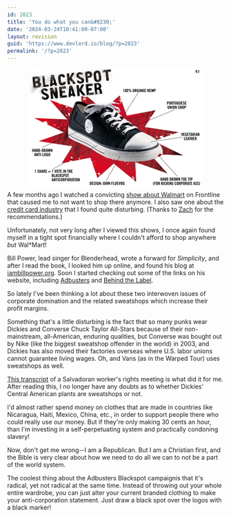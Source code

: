 ```yaml
---
id: 2823
title: 'You do what you can&#8230;'
date: '2024-03-24T10:41:09-07:00'
layout: revision
guid: 'https://www.devlord.io/blog/?p=2823'
permalink: '/?p=2823'
---
```


<div class="separator" style="clear:both;text-align:center;"><a style="margin-left:1em;margin-right:1em;" href="/wp-content/uploads/2011/10/blackspot_sneaker.jpg"><img src="/wp-content/uploads/2011/10/blackspot_sneaker.jpg?w=300" alt="" width="400" height="282" border="0" /></a></div>
A few months ago I watched a convicting <a href="http://www.pbs.org/wgbh/pages/frontline/shows/walmart/view/">show about Walmart</a> on Frontline that caused me to not want to shop there anymore. I also saw one about the <a href="http://www.pbs.org/wgbh/pages/frontline/shows/credit/view/">credit card industry</a> that I found quite disturbing. (Thanks to <a href="http://www.findingrhythm.com/weblog/index.php">Zach</a> for the recommendations.)

Unfortunately, not very long after I viewed this shows, I once again found myself in a tight spot financially where I couldn't afford to shop anywhere <em>but</em> Wal*Mart!

Bill Power, lead singer for Blenderhead, wrote a forward for <em>Simplicity</em>, and after I read the book, I looked him up online, and found his blog at <a href="http://www.iambillpower.org/">iambillpower.org</a>. Soon I started checking out some of the links on his website, including <a href="http://www.adbusters.org/home/">Adbusters</a> and <a href="http://www.behindthelabel.org/campaigns/sfc/">Behind the Label</a>.

So lately I've been thinking a lot about these two interwoven issues of corporate domination and the related sweatshops which increase their profit margins.

Something that's a little disturbing is the fact that so many punks wear Dickies and Converse Chuck Taylor All-Stars because of their non-mainstream, all-American, enduring qualities, but Converse was bought out by Nike (like the biggest sweatshop offender in the world) in 2003, and Dickies has also moved their factories overseas where U.S. labor unions cannot guarantee living wages. Oh, and Vans (as in the Warped Tour) uses sweatshops as well.

<a href="http://www.mail-archive.com/ftaadelegation@www.pica.ws/msg00002.html">This transcript</a> of a Salvadoran worker's rights meeting is what did it for me. After reading this, I no longer have any doubts as to whether Dickies' Central American plants are sweatshops or not.

I'd almost rather spend money on clothes that are made in countries like Nicaragua, Haiti, Mexico, China, etc., in order to support people there who could really use our money. But if they're only making 30 cents an hour, than I'm investing in a self-perpetuating system and practically condoning slavery!

Now, don't get me wrong--I am a Republican. But I am a Christian first, and the Bible is very clear about how we need to do all we can to not be a part of the world system.

The coolest thing about the Adbusters Blackspot campaignis that it's radical, yet not radical at the same time. Instead of throwing out your whole entire wardrobe, you can just alter your current branded clothing to make your anti-corporation statement. Just draw a black spot over the logos with a black marker!
<div class="blogger-post-footer"><img src="" alt="" width="1" height="1" /></div>